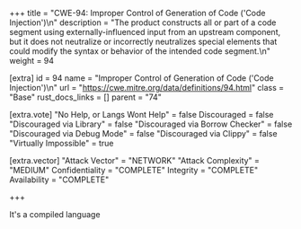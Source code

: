 +++
title = "CWE-94: Improper Control of Generation of Code ('Code Injection')\n"
description = "The product constructs all or part of a code segment using externally-influenced input from an upstream component, but it does not neutralize or incorrectly neutralizes special elements that could modify the syntax or behavior of the intended code segment.\n"
weight = 94

[extra]
id = 94
name = "Improper Control of Generation of Code ('Code Injection')\n"
url = "https://cwe.mitre.org/data/definitions/94.html"
class = "Base"
rust_docs_links = []
parent = "74"

[extra.vote]
"No Help, or Langs Wont Help" = false
Discouraged = false
"Discouraged via Library" = false
"Discouraged via Borrow Checker" = false
"Discouraged via Debug Mode" = false
"Discouraged via Clippy" = false
"Virtually Impossible" = true

[extra.vector]
"Attack Vector" = "NETWORK"
"Attack Complexity" = "MEDIUM"
Confidentiality = "COMPLETE"
Integrity = "COMPLETE"
Availability = "COMPLETE"

+++

It's a compiled language